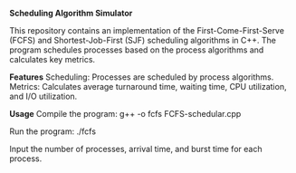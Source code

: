 **Scheduling Algorithm Simulator**

This repository contains an implementation of the First-Come-First-Serve (FCFS) and Shortest-Job-First (SJF) scheduling algorithms in C++. The program schedules processes based on the process algorithms and calculates key metrics.

**Features**
Scheduling: Processes are scheduled by process algorithms.
Metrics: Calculates average turnaround time, waiting time, CPU utilization, and I/O utilization.

**Usage**
Compile the program:
          g++ -o fcfs FCFS-schedular.cpp
          
Run the program:
          ./fcfs
          
Input the number of processes, arrival time, and burst time for each process.
